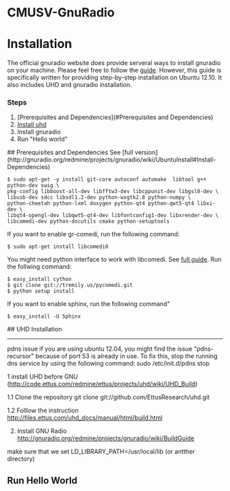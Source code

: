 CMUSV-GnuRadio
==============


# Installation
The official gnuradio website does provide serveral ways to install gnuradio on your machine. Please feel free to follow 
the [guide](http://gnuradio.org/redmine/projects/gnuradio/wiki/InstallingGR). However, this guide is specifically written
for providing step-by-step installation on Ubuntu 12.10. It also includes UHD and gnuradio installation.

### Steps
1. [Prerequisites and Dependencies](#Prerequisites and Dependencies)
2. [Install uhd](#UHD)
2. Install gnuradio
3. Run "Hello world"

<a name="Prerequisites and Dependencies"/>
## Prerequisites and Dependencies
See [full version](http://gnuradio.org/redmine/projects/gnuradio/wiki/UbuntuInstall#Install-Dependencies)

```
$ sudo apt-get -y install git-core autoconf automake  libtool g++ python-dev swig \
pkg-config libboost-all-dev libfftw3-dev libcppunit-dev libgsl0-dev \
libusb-dev sdcc libsdl1.2-dev python-wxgtk2.8 python-numpy \
python-cheetah python-lxml doxygen python-qt4 python-qwt5-qt4 libxi-dev \
libqt4-opengl-dev libqwt5-qt4-dev libfontconfig1-dev libxrender-dev \
libcomedi-dev python-docutils cmake python-setuptools
``` 

If you want to enable gr-comedi, run the following command:
```
$ sudo apt-get install libcomedi0
```
You might need python interface to work with libcomedi. See [full guide](https://pypi.python.org/pypi/pycomedi/).
Run the follwing command:
```
$ easy_install cython
$ git clone git://tremily.us/pycomedi.git
$ python setup install
```

If you want to enable sphinx, run the following command"
```
$ easy_install -U Sphinx
```
<a name="UHD"/>
## UHD Installation


-------------------------

pdns issue
	if you are using ubuntu 12.04, you might find the issue "pdns-recursor" because of port 53 is already in use. To fix this, stop the running dns service by using the following command:
		sudo /etc/init.d/pdns stop



1 install UHD before GNU
(http://code.ettus.com/redmine/ettus/projects/uhd/wiki/UHD_Build)

1.1 Clone the repository
	git clone git://github.com/EttusResearch/uhd.git

1.2 Folllow the instruction
http://files.ettus.com/uhd_docs/manual/html/build.html



2. Install GNU Radio
http://gnuradio.org/redmine/projects/gnuradio/wiki/BuildGuide

make sure that we set
LD_LIBRARY_PATH=/usr/local/lib
(or antther directory)


## Run Hello World
